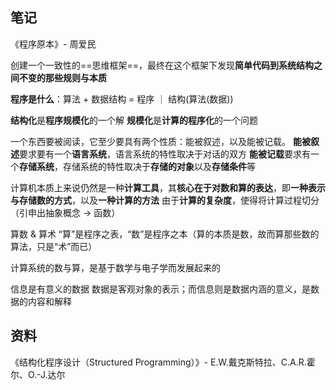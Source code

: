 
## 笔记

《程序原本》- 周爱民

创建一个一致性的==思维框架==，最终在这个框架下发现**简单代码到系统结构之间不变的那些规则与本质**

**程序是什么**：算法 + 数据结构 = 程序 ｜  结构(算法(数据))

**结构化**是**程序规模化**的一个解
**规模化**是**计算的程序化**的一个问题

一个东西要被阅读，它至少要具有两个性质：能被叙述，以及能被记载。
**能被叙述**要求要有一个**语言系统**，语言系统的特性取决于对话的双方
**能被记载**要求有一个**存储系统**，存储系统的特性取决于**存储的对象**以及**存储条件**等

计算机本质上来说仍然是一种**计算工具**，其**核心在于对数和算的表达**，即**一种表示与存储数的方式**，以及**一种计算的方法**
由于**计算的复杂度**，使得将计算过程切分（引申出抽象概念 -> 函数）

算数 & 算术
“算”是程序之表，“数”是程序之本（算的本质是数，故而算那些数的算法，只是“术”而已）

计算系统的数与算，是基于数学与电子学而发展起来的

信息是有意义的数据
数据是客观对象的表示；而信息则是数据内涵的意义，是数据的内容和解释

## 资料

《结构化程序设计（Structured Programming）》- E.W.戴克斯特拉、C.A.R.霍尔、O.-J.达尔
